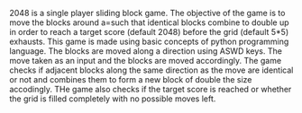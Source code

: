 2048 is a single player sliding block game. The objective of the game is to move the blocks around a=such that identical blocks combine to double up in order to reach a target score (default 2048) before the grid (default 5*5) exhausts. This game is made using basic concepts of python programming language. The blocks are moved along a direction using ASWD keys. The move taken as an input and the blocks are moved accordingly. The game checks if adjacent blocks along the same direction as the move are identical or not and combines them to form a new block of double the size accodingly. THe game also checks if the target score is reached or whether the grid is filled completely with no possible moves left.